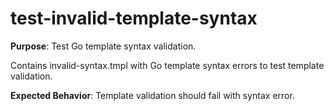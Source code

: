 # test-invalid-template-syntax

**Purpose**: Test Go template syntax validation.

Contains invalid-syntax.tmpl with Go template syntax errors to test template validation.

**Expected Behavior**: Template validation should fail with syntax error.
